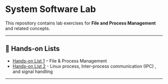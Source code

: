 # System Software Lab  

This repository contains lab exercises for **File and Process Management** and related concepts.  

---

## 📌 Hands-on Lists  

- [Hands-on List 1](./hands-on-list-01) – File & Process Management  
- [Hands-on List 2](./hands-on-list-02) - Linux process, Inter-process communication (IPC) , and signal handling  

---

